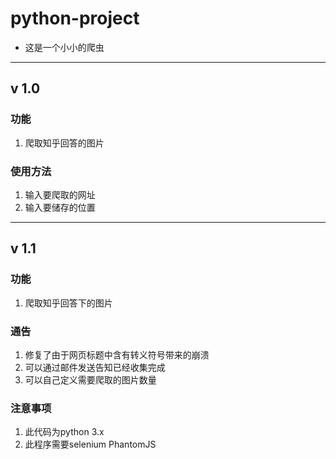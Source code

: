 # python-project
- 这是一个小小的爬虫
------------------------------------------------------------------------------------------------------------------------------------------
## v 1.0
### 功能
1. 爬取知乎回答的图片
### 使用方法
1. 输入要爬取的网址
2. 输入要储存的位置

-------------------------------------------------------------------------------------------------------------------------------------------
## v 1.1
### 功能
1. 爬取知乎回答下的图片
### 通告
1. 修复了由于网页标题中含有转义符号带来的崩溃
2. 可以通过邮件发送告知已经收集完成
3. 可以自己定义需要爬取的图片数量


### 注意事项
1. 此代码为python 3.x
2. 此程序需要selenium PhantomJS

